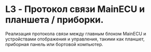 # L3 - Протокол связи MainECU и планшета / приборки.

Реализация протокола связи между главным блоком MainECU и устройствами отображения и управления, такими как планшет, приборная панель или бортовой компьютер.
